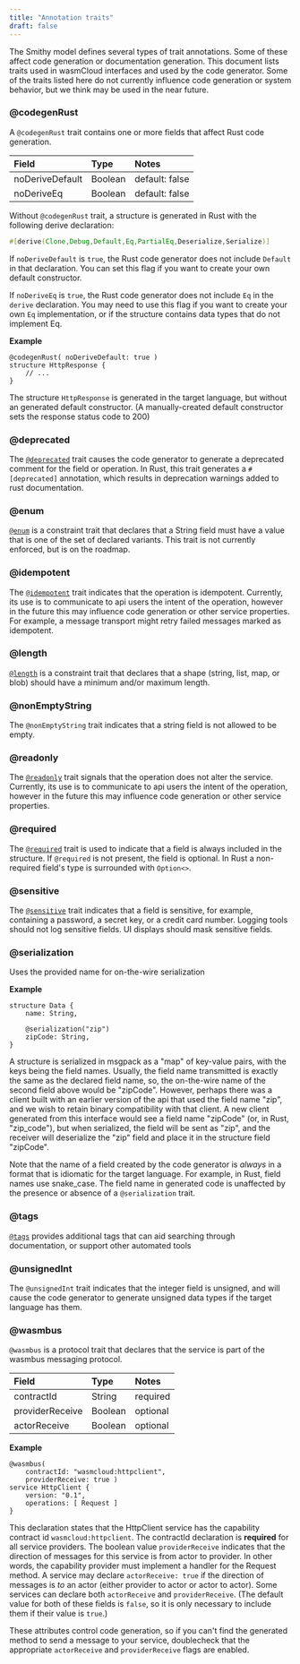 ```yaml
---
title: "Annotation traits"
draft: false
---
```


The Smithy model defines several types of trait annotations. Some of these affect code generation or documentation generation. This document lists traits used in wasmCloud interfaces and used by the code generator. Some of the traits listed here do not currently influence code generation or system behavior, but we think may be used in the near future.

### @codegenRust

A `@codegenRust` trait contains one or more fields that affect Rust code generation.

| Field           | Type    | Notes          |
| :-------------- | :------ | :------------- |
| noDeriveDefault | Boolean | default: false |
| noDeriveEq      | Boolean | default: false |

Without `@codegenRust` trait, a structure is generated in Rust with the following derive declaration:

```rust
#[derive(Clone,Debug,Default,Eq,PartialEq,Deserialize,Serialize)]
```

If `noDeriveDefault` is `true`, the Rust code generator does not include `Default` in that declaration. You can set this flag if you want to create your own default constructor.

If `noDeriveEq` is `true`, the Rust code generator does not include `Eq` in the `derive` declaration. You may need to use this flag if you want to create your own `Eq` implementation, or if the structure contains data types that do not implement Eq.

**Example**

```
@codegenRust( noDeriveDefault: true )
structure HttpResponse {
    // ...
}
```

The structure `HttpResponse` is generated in the target language, but without an generated default constructor. (A manually-created default constructor sets the response status code to 200)

### @deprecated

The [`@deprecated`](https://awslabs.github.io/smithy/1.0/spec/core/documentation-traits.html#deprecated-trait) trait causes the code generator to generate a deprecated comment for the field or operation. In Rust, this trait generates a `#[deprecated]` annotation, which results in deprecation warnings added to rust documentation.

### @enum

[`@enum`](https://awslabs.github.io/smithy/1.0/spec/core/constraint-traits.html#enum-trait) is a constraint trait that declares that a String field must have a value that is one of the set of declared variants. This trait is not currently enforced, but is on the roadmap.

### @idempotent

The [`@idempotent`](https://awslabs.github.io/smithy/1.0/spec/core/behavior-traits.html#idempotent-trait) trait indicates that the operation is idempotent. Currently, its use is to communicate to api users the intent of the operation, however in the future this may influence code generation or other service properties. For example, a message transport might retry failed messages marked as idempotent.

### @length

[`@length`](https://awslabs.github.io/smithy/1.0/spec/core/constraint-traits.html#length-trait) is a constraint trait that declares that a shape (string, list, map, or blob) should have a minimum and/or maximum length.

### @nonEmptyString

The `@nonEmptyString` trait indicates that a string field is not allowed to be empty.

### @readonly

The [`@readonly`](https://awslabs.github.io/smithy/1.0/spec/core/behavior-traits.html#readonly-trait) trait signals that the operation does not alter the service. Currently, its use is to communicate to api users the intent of the operation, however in the future this may influence code generation or other service properties.

### @required

The [`@required`](https://awslabs.github.io/smithy/1.0/spec/core/constraint-traits.html#required-trait) trait is used to indicate that a field is always included in the structure. If `@required` is not present, the field is optional. In Rust a non-required field's type is surrounded with `Option<>`.

### @sensitive

The [`@sensitive`](https://awslabs.github.io/smithy/1.0/spec/core/documentation-traits.html#sensitive-trait) trait indicates that a field is sensitive, for example, containing a password, a secret key, or a credit card number. Logging tools should not log sensitive fields. UI displays should mask sensitive fields.

### @serialization

Uses the provided name for on-the-wire serialization

**Example**

```text
structure Data {
    name: String,

    @serialization("zip")
    zipCode: String,
}
```

A structure is serialized in msgpack as a "map" of key-value pairs, with the keys being the field names. Usually, the field name transmitted is exactly the same as the declared field name, so, the on-the-wire name of the second field above would be "zipCode". However, perhaps there was a client built with an earlier version of the api that used the field name "zip", and we wish to retain binary compatibility with that client. A new client generated from this interface would see a field name "zipCode" (or, in Rust, "zip_code"), but when serialized, the field will be sent as "zip", and the receiver will deserialize the "zip" field and place it in the structure field "zipCode".

Note that the name of a field created by the code generator is _always_ in a format that is idiomatic for the target language. For example, in Rust, field names use snake_case. The field name in generated code is unaffected by the presence or absence of a `@serialization` trait.

### @tags

[`@tags`](https://awslabs.github.io/smithy/1.0/spec/core/documentation-traits.html#tags-trait) provides additional tags that can aid searching through documentation, or support other automated tools

### @unsignedInt

The `@unsignedInt` trait indicates that the integer field is unsigned, and will cause the code generator to generate unsigned data types if the target language has them.

### @wasmbus

`@wasmbus` is a protocol trait that declares that the service is part of the wasmbus messaging protocol.

| Field           | Type    | Notes    |
| :-------------- | :------ | :------- |
| contractId      | String  | required |
| providerReceive | Boolean | optional |
| actorReceive    | Boolean | optional |

**Example**

```
@wasmbus(
    contractId: "wasmcloud:httpclient",
    providerReceive: true )
service HttpClient {
    version: "0.1",
    operations: [ Request ]
}

```

This declaration states that the HttpClient service has the capability contract id `wasmcloud:httpclient`. The contractId declaration is **required** for all service providers. The boolean value `providerReceive` indicates that the direction of messages for this service is from actor to provider. In other words, the capability provider must implement a handler for the Request method. A service may declare `actorReceive: true` if the direction of messages is _to_ an actor (either provider to actor or actor to actor). Some services can declare both `actorReceive` and `providerReceive`. (The default value for both of these fields is `false`, so it is only necessary to include them if their value is `true`.)

These attributes control code generation, so if you can't find the generated method to send a message to your service, doublecheck that the appropriate `actorReceive` and `providerReceive` flags are enabled.
